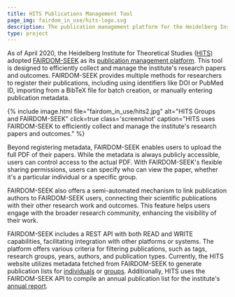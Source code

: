 ```yaml
---
title: HITS Publications Management Tool
page_img: fairdom_in_use/hits-logo.svg
description: The publication management platform for the Heidelberg Institute for Theoretical Studies. 
type: project
---
```


As of April 2020, the Heidelberg Institute for Theoretical Studies ([HITS](https://h-its.org/)) adopted [FAIRDOM-SEEK](https://fair-dom.org/fairdomseek) as its [publication management platform](https://publications.h-its.org/). This tool is designed to efficiently collect and manage the institute's research papers and outcomes. FAIRDOM-SEEK provides multiple methods for researchers to register their publications, including using identifiers like DOI or PubMed ID, importing from a BibTeX file for batch creation, or manually entering publication metadata.

{% include image.html file="fairdom_in_use/hits2.jpg" alt="HITS Groups and FAIRDOM-SEEK" click=true class='screenshot' caption="HITS uses FAIRDOM-SEEK to efficiently collect and manage the institute's research papers and outcomes." %}

Beyond registering metadata, FAIRDOM-SEEK enables users to upload the full PDF of their papers. While the metadata is always publicly accessible, users can control access to the actual PDF. With FAIRDOM-SEEK's flexible sharing permissions, users can specify who can view the paper, whether it's a particular individual or a specific group.

FAIRDOM-SEEK also offers a semi-automated mechanism to link publication authors to FAIRDOM-SEEK users, connecting their scientific publications with their other research work and outcomes. This feature helps users engage with the broader research community, enhancing the visibility of their work.

FAIRDOM-SEEK includes a REST API with both READ and WRITE capabilities, facilitating integration with other platforms or systems. The platform offers various criteria for filtering publications, such as tags, research groups, years, authors, and publication types. Currently, the HITS website utilizes metadata fetched from FAIRDOM-SEEK to generate publication lists for [individuals](https://www.h-its.org/people/priv-doz-dr-wolfgang-muller/) or [groups](https://www.h-its.org/research/mcm/publications/). Additionally, HITS uses the FAIRDOM-SEEK API to compile an annual publication list for the institute's [annual report](https://www.h-its.org/media/annualreport/).

